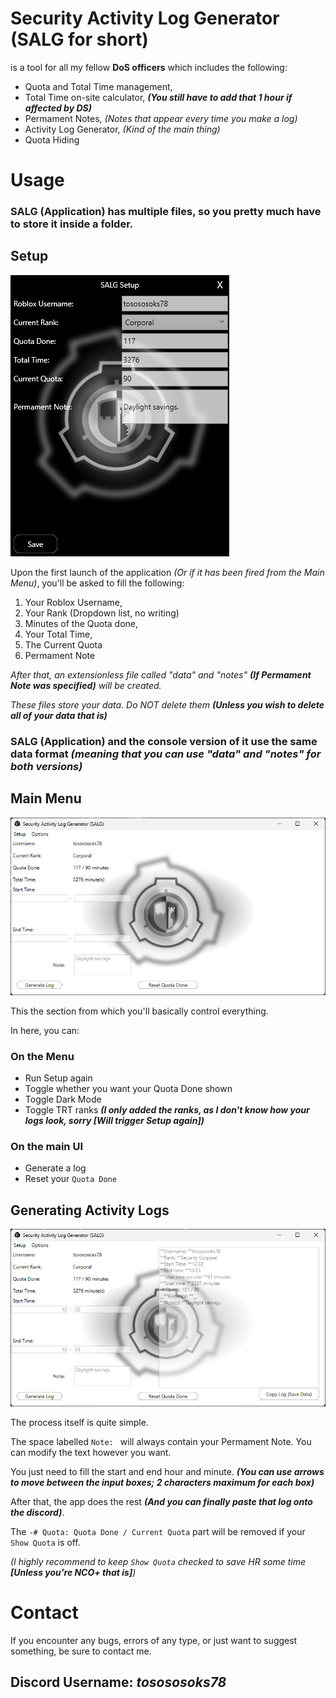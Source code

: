 # Security Activity Log Generator (SALG for short)
is a tool for all my fellow **DoS officers** which includes the following:
  - Quota and Total Time management,
  - Total Time on-site calculator, ***(You still have to add that 1 hour if affected by DS)***
  - Permament Notes, *(Notes that appear every time you make a log)*
  - Activity Log Generator, *(Kind of the main thing)*
  - Quota Hiding

# Usage

### SALG (Application) has multiple files, so you pretty much have to store it inside a folder.

## Setup
![Setup Process](img/setup.png)

Upon the first launch of the application *(Or if it has been fired from the Main Menu)*, you'll be asked to fill the following:
  1. Your Roblox Username,
  2. Your Rank (Dropdown list, no writing)
  3. Minutes of the Quota done,
  4. Your Total Time,
  5. The Current Quota
  6. Permament Note

*After that, an extensionless file called "data" and "notes" **(If Permament Note was specified)** will be created.*

*These files store your data. Do NOT delete them **(Unless you wish to delete all of your data that is)***

### SALG (Application) and the console version of it use the same data format *(meaning that you can use "data" and "notes" for both versions)*



## Main Menu
![Main Menu](img/main_menu.png)

This the section from which you'll basically control everything.

In here, you can:
 
### On the Menu
  - Run Setup again
  - Toggle whether you want your Quota Done shown
  - Toggle Dark Mode
  - Toggle TRT ranks ***(I only added the ranks, as I don't know how your logs look, sorry [Will trigger Setup again])***

### On the main UI
  - Generate a log
  - Reset your `Quota Done`



## Generating Activity Logs
![Generating Logs Process](img/log_generating.png)

The process itself is quite simple.

The space labelled `Note: ` will always contain your Permament Note. You can modify the text however you want.

You just need to fill the start and end hour and minute. ***(You can use arrows to move between the input boxes; 2 characters maximum for each box)***

After that, the app does the rest ***(And you can finally paste that log onto the discord)***.


The `-# Quota: Quota Done / Current Quota` part will be removed if your `Show Quota` is off.

*(I highly recommend to keep `Show Quota` checked to save HR some time **[Unless you're NCO+ that is]**)*



# Contact
If you encounter any bugs, errors of any type, or just want to suggest something,
be sure to contact me.

## Discord Username: *tosososoks78*
